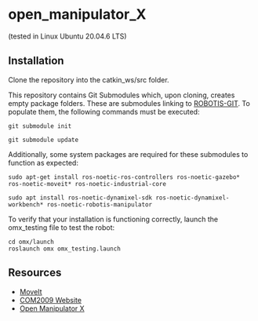 # open_manipulator_X
(tested in Linux Ubuntu 20.04.6 LTS) 

## Installation

Clone the repository into the catkin_ws/src folder.

This repository contains Git Submodules which, upon cloning, creates empty package folders. These are submodules linking to [ROBOTIS-GIT](https://github.com/ROBOTIS-GIT).
To populate them, the following commands must be executed:
```
git submodule init
```
```
git submodule update
```
Additionally, some system packages are required for these submodules to function as expected:
```
sudo apt-get install ros-noetic-ros-controllers ros-noetic-gazebo* ros-noetic-moveit* ros-noetic-industrial-core
```
```
sudo apt install ros-noetic-dynamixel-sdk ros-noetic-dynamixel-workbench* ros-noetic-robotis-manipulator
```
To verify that your installation is functioning correctly, launch the omx_testing file to test the robot:
```
cd omx/launch
roslaunch omx omx_testing.launch
```
## Resources
- [MoveIt](https://moveit.ros.org/)
- [COM2009 Website](https://tom-howard.github.io/ros/)
- [Open Manipulator X](https://emanual.robotis.com/docs/en/platform/openmanipulator_x/overview/)

